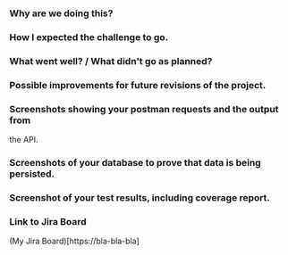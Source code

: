 ### Why are we doing this?


### How I expected the challenge to go.

### What went well? / What didn't go as planned?

### Possible improvements for future revisions of the project.

### Screenshots showing your postman requests and the output from 
the API.

### Screenshots of your database to prove that data is being persisted.

### Screenshot of your test results, including coverage report.

### Link to Jira Board
(My Jira Board)[https://bla-bla-bla]